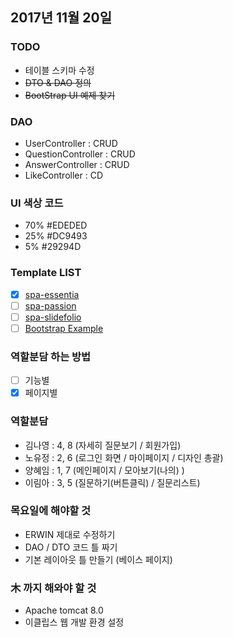 ## 2017년 11월 20일
### TODO
- 테이블 스키마 수정
- ~~DTO & DAO 정의~~
- ~~BootStrap UI 예제 찾기~~

### DAO
- UserController : CRUD
- QuestionController : CRUD
- AnswerController : CRUD
- LikeController : CD

### UI 색상 코드
- 70% #EDEDED
- 25% #DC9493
- 5% #29294D

### Template LIST
- [x] [spa-essentia](https://github.com/therebelrobot/awesome-bootstrap/blob/master/screenshots/spa-essentia.png)
- [ ] [spa-passion](https://github.com/therebelrobot/awesome-bootstrap/blob/master/screenshots/spa-passion.png)
- [ ] [spa-slidefolio](https://github.com/therebelrobot/awesome-bootstrap/blob/master/screenshots/spa-slidefolio.png)
- [ ] [Bootstrap Example](https://startbootstrap.com/template-categories/all/)

### 역할분담 하는 방법
- [ ] 기능별
- [x] 페이지별

### 역할분담
- 김나영 : 4, 8 (자세히 질문보기 / 회원가입)
- 노유정 : 2, 6 (로그인 화면 / 마이페이지 / 디자인 총괄)
- 양혜임 : 1, 7 (메인페이지 / 모아보기(나의) )
- 이림아 : 3, 5 (질문하기(버튼클릭) / 질문리스트)

### 목요일에 해야할 것
- ERWIN 제대로 수정하기
- DAO / DTO 코드 틀 짜기
- 기본 레이아웃 틀 만들기 (베이스 페이지)

### 木 까지 해와야 할 것
- Apache tomcat 8.0 
- 이클립스 웹 개발 환경 설정
